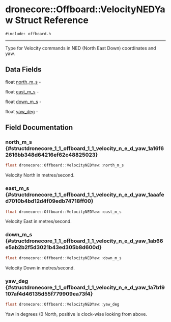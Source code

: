 # dronecore::Offboard::VelocityNEDYaw Struct Reference
`#include: offboard.h`

----


Type for Velocity commands in NED (North East Down) coordinates and yaw. 


## Data Fields


 float [north_m_s](#structdronecore_1_1_offboard_1_1_velocity_n_e_d_yaw_1a16f62616bb348d64216ef62c48825023) - 


 float [east_m_s](#structdronecore_1_1_offboard_1_1_velocity_n_e_d_yaw_1aaafed7010b4bd12d4f09edb74718ff00) - 


 float [down_m_s](#structdronecore_1_1_offboard_1_1_velocity_n_e_d_yaw_1ab66e5ab2b2f5d3021b43ed305b8d600d) - 


 float [yaw_deg](#structdronecore_1_1_offboard_1_1_velocity_n_e_d_yaw_1a7b19107af4d46135d55f779909ea73f4) - 


## Field Documentation


### north_m_s {#structdronecore_1_1_offboard_1_1_velocity_n_e_d_yaw_1a16f62616bb348d64216ef62c48825023}

```cpp
float dronecore::Offboard::VelocityNEDYaw::north_m_s
```


Velocity North in metres/second.

<!-- [<Element 'type' at 0x00000211CA868958> north_m_s](#structdronecore_1_1_offboard_1_1_velocity_n_e_d_yaw_1a16f62616bb348d64216ef62c48825023) -->
<!-- kind: variable -->
<!-- prot: public -->
<!-- static: no -->
<!-- mutable: no -->
<!-- definition: float dronecore::Offboard::VelocityNEDYaw::north_m_s -->
<!-- detaileddescription: Velocity North in metres/second. -->
<!-- briefdescription:  -->

<!-- argsstring:  -->


### east_m_s {#structdronecore_1_1_offboard_1_1_velocity_n_e_d_yaw_1aaafed7010b4bd12d4f09edb74718ff00}

```cpp
float dronecore::Offboard::VelocityNEDYaw::east_m_s
```


Velocity East in metres/second.

<!-- [<Element 'type' at 0x00000211CA868EF8> east_m_s](#structdronecore_1_1_offboard_1_1_velocity_n_e_d_yaw_1aaafed7010b4bd12d4f09edb74718ff00) -->
<!-- kind: variable -->
<!-- prot: public -->
<!-- static: no -->
<!-- mutable: no -->
<!-- definition: float dronecore::Offboard::VelocityNEDYaw::east_m_s -->
<!-- detaileddescription: Velocity East in metres/second. -->
<!-- briefdescription:  -->

<!-- argsstring:  -->


### down_m_s {#structdronecore_1_1_offboard_1_1_velocity_n_e_d_yaw_1ab66e5ab2b2f5d3021b43ed305b8d600d}

```cpp
float dronecore::Offboard::VelocityNEDYaw::down_m_s
```


Velocity Down in metres/second.

<!-- [<Element 'type' at 0x00000211CA868A98> down_m_s](#structdronecore_1_1_offboard_1_1_velocity_n_e_d_yaw_1ab66e5ab2b2f5d3021b43ed305b8d600d) -->
<!-- kind: variable -->
<!-- prot: public -->
<!-- static: no -->
<!-- mutable: no -->
<!-- definition: float dronecore::Offboard::VelocityNEDYaw::down_m_s -->
<!-- detaileddescription: Velocity Down in metres/second. -->
<!-- briefdescription:  -->

<!-- argsstring:  -->


### yaw_deg {#structdronecore_1_1_offboard_1_1_velocity_n_e_d_yaw_1a7b19107af4d46135d55f779909ea73f4}

```cpp
float dronecore::Offboard::VelocityNEDYaw::yaw_deg
```


Yaw in degrees (0 North, positive is clock-wise looking from above.

<!-- [<Element 'type' at 0x00000211CA86E4A8> yaw_deg](#structdronecore_1_1_offboard_1_1_velocity_n_e_d_yaw_1a7b19107af4d46135d55f779909ea73f4) -->
<!-- kind: variable -->
<!-- prot: public -->
<!-- static: no -->
<!-- mutable: no -->
<!-- definition: float dronecore::Offboard::VelocityNEDYaw::yaw_deg -->
<!-- detaileddescription: Yaw in degrees (0 North, positive is clock-wise looking from above. -->
<!-- briefdescription:  -->

<!-- argsstring:  -->
